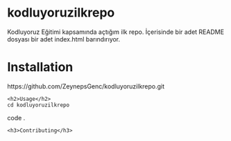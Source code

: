 # kodluyoruzilkrepo
Kodluyoruz Eğitimi kapsamında açtığım ilk repo. İçerisinde bir adet README dosyası bir adet index.html barındırıyor.
    
</head>
<body>
    <h1>Installation</h1>

<p> https://github.com/ZeynepsGenc/kodluyoruzilkrepo.git

</head>
<body>
    
    <h2>Usage</h2>
    cd kodluyoruzilkrepo
code .

</head>
<body>

    <h3>Contributing</h3>

